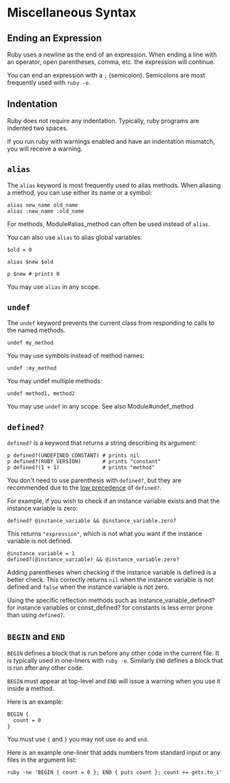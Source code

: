 # Miscellaneous Syntax

## Ending an Expression

Ruby uses a newline as the end of an expression.  When ending a line with an
operator, open parentheses, comma, etc. the expression will continue.

You can end an expression with a `;` (semicolon).  Semicolons are most
frequently used with `ruby -e`.

## Indentation

Ruby does not require any indentation.  Typically, ruby programs are indented
two spaces.

If you run ruby with warnings enabled and have an indentation mismatch, you
will receive a warning.

## `alias`

The `alias` keyword is most frequently used to alias methods.  When aliasing a
method, you can use either its name or a symbol:

    alias new_name old_name
    alias :new_name :old_name

For methods, Module#alias_method can often be used instead of `alias`.

You can also use `alias` to alias global variables:

    $old = 0

    alias $new $old

    p $new # prints 0

You may use `alias` in any scope.

## `undef`

The `undef` keyword prevents the current class from responding to calls to the
named methods.

    undef my_method

You may use symbols instead of method names:

    undef :my_method

You may undef multiple methods:

    undef method1, method2

You may use `undef` in any scope.  See also Module#undef_method

## `defined?`

`defined?` is a keyword that returns a string describing its argument:

    p defined?(UNDEFINED_CONSTANT) # prints nil
    p defined?(RUBY_VERSION)       # prints "constant"
    p defined?(1 + 1)              # prints "method"

You don't need to use parenthesis with `defined?`, but they are recommended
due to the [low precedence](rdoc-ref:syntax/precedence.rdoc) of `defined?`.

For example, if you wish to check if an instance variable exists and that the
instance variable is zero:

    defined? @instance_variable && @instance_variable.zero?

This returns `"expression"`, which is not what you want if the instance
variable is not defined.

    @instance_variable = 1
    defined?(@instance_variable) && @instance_variable.zero?

Adding parentheses when checking if the instance variable is defined is a
better check.  This correctly returns `nil` when the instance variable is not
defined and `false` when the instance variable is not zero.

Using the specific reflection methods such as instance_variable_defined? for
instance variables or const_defined? for constants is less error prone than
using `defined?`.

## `BEGIN` and `END`

`BEGIN` defines a block that is run before any other code in the current file.
It is typically used in one-liners with `ruby -e`.  Similarly `END` defines a
block that is run after any other code.

`BEGIN` must appear at top-level and `END` will issue a warning when you use
it inside a method.

Here is an example:

    BEGIN {
      count = 0
    }

You must use `{` and `}` you may not use `do` and `end`.

Here is an example one-liner that adds numbers from standard input or any
files in the argument list:

    ruby -ne 'BEGIN { count = 0 }; END { puts count }; count += gets.to_i'

